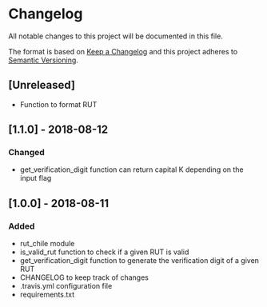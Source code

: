 # Changelog
All notable changes to this project will be documented in this file.

The format is based on [Keep a Changelog](http://keepachangelog.com/en/1.0.0/)
and this project adheres to [Semantic Versioning](http://semver.org/spec/v2.0.0.html).

## [Unreleased]
- Function to format RUT

## [1.1.0] - 2018-08-12
### Changed
- get_verification_digit function can return capital K depending on the input flag

## [1.0.0] - 2018-08-11
### Added
- rut_chile module
- is_valid_rut function to check if a given RUT is valid
- get_verification_digit function to generate the verification digit of a given RUT
- CHANGELOG to keep track of changes
- .travis.yml configuration file
- requirements.txt